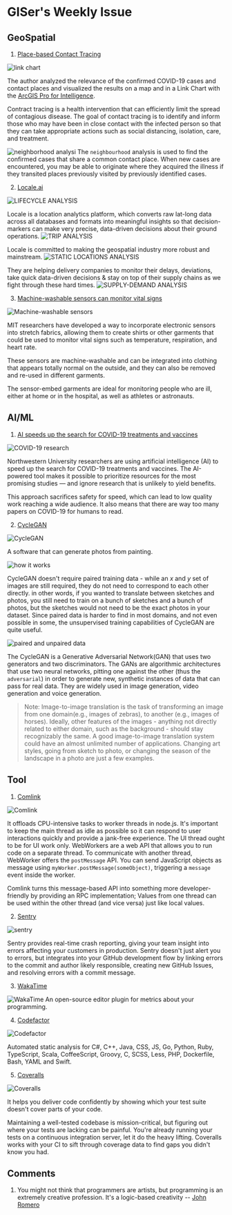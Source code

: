# GISer's Weekly Issue

## GeoSpatial

1. [Place-based Contact Tracing](https://www.linkedin.com/pulse/place-based-contact-tracing-natalie-feuerstein/?trackingId=gwccj%2F0yfMpd1NhAnvGhaQ%3D%3D)

![link chart](https://media-exp1.licdn.com/dms/image/C5612AQF4vvp6lLLCxw/article-inline_image-shrink_1000_1488/0?e=1594252800&v=beta&t=ioJGTnXEpsGEwOPfh-knGnIgKNW27EOYru3cVjw8_z0)

The author analyzed the relevance of the confirmed COVID-19 cases and contact places and visualized the results on a map and in a Link Chart with the [ArcGIS Pro for Intelligence](https://solutions.arcgis.com/intelligence/help/arcgis-pro-for-intelligence/).

Contract tracing is a health intervention that can efficiently limit the spread of contagious disease. The goal of contact tracing is to identify and inform those who may have been in close contact with the infected person so that they can take appropriate actions such as social distancing, isolation, care, and treatment.

![neighborhood analysi](https://media-exp1.licdn.com/dms/image/C5612AQHibqCaxOLYTA/article-inline_image-shrink_1000_1488/0?e=1594252800&v=beta&t=ZCvzAGOVzaKF0mZjo329w5ZTQVDW-6Srm2SLH2gNR44)
The `neighbourhood` analysis is used to find the confirmed cases that share a common contact place. When new cases are encountered, you may be able to originate where they acquired the illness if they transited places previously visited by previously identified cases.

2. [Locale.ai](https://www.locale.ai/)

![LIFECYCLE ANALYSIS](https://www.locale.ai/static/063e2205ab3a8efc49edc2786b640a17/03979/ss_live.png)

Locale is a location analytics platform, which converts raw lat-long data across all databases and formats into meaningful insights so that decision-markers can make very precise, data-driven decisions about their ground operations.
![TRIP ANALYSIS](https://www.locale.ai/static/9123571f6f338a469c08af048f4271e7/03979/ss_trips.png)

Locale is committed to making the geospatial industry more robust and mainstream.
![STATIC LOCATIONS ANALYSIS](https://www.locale.ai/static/69167cfc3a45cdc402f9d332bf530791/03979/ss_static.png)

They are helping delivery companies to monitor their delays, deviations, take quick data-driven decisions & stay on top of their supply chains as we fight through these hard times.
![SUPPLY-DEMAND ANALYSIS](https://www.locale.ai/static/a0ad1355415aaab51876e17d0b50a311/03979/ss_supply.png)

3. [Machine-washable sensors can monitor vital signs](http://news.mit.edu/2020/sensors-monitor-vital-signs-0423)

![Machine-washable sensors](https://news.mit.edu/sites/mit.edu.newsoffice/files/styles/news_article_image_top_slideshow/public/images/2020/MIT-Electronic-Suit-01_2.jpg?itok=N-2ZiDur)

MIT researchers have developed a way to incorporate electronic sensors into stretch fabrics, allowing them to create shirts or other garments that could be used to monitor vital signs such as temperature, respiration, and heart rate.

These sensors are machine-washable and can be integrated into clothing that appears totally normal on the outside, and they can also be removed and re-used in different garments.

The sensor-embed garments are ideal for monitoring people who are ill, either at home or in the hospital, as well as athletes or astronauts.

## AI/ML

1. [AI speeds up the search for COVID-19 treatments and vaccines](https://news.northwestern.edu/stories/2020/05/ai-tool-speeds-up-search-for-covid-19-treatments-and-vaccines/?fj=1)

![COVID-19 research](https://img-cdn.tnwcdn.com/image?fit=600%2C336&url=https%3A%2F%2Fcdn0.tnwcdn.com%2Fwp-content%2Fblogs.dir%2F1%2Ffiles%2F2020%2F05%2FUntitled-design-26.png&signature=c39f7c3ce92bd7b11f98b735f21e919d)

Northwestern University researchers are using artificial intelligence (AI) to speed up the search for COVID-19 treatments and vaccines. The AI-powered tool makes it possible to prioritize resources for the most promising studies — and ignore research that is unlikely to yield benefits.

This approach sacrifices safety for speed, which can lead to low quality work reaching a wide audience. It also means that there are way too many papers on COVID-19 for humans to read.

2. [CycleGAN](https://github.com/junyanz/CycleGAN)

![CycleGAN](https://junyanz.github.io/CycleGAN/images/teaser.jpg)

A software that can generate photos from painting.

![how it works](https://mmbiz.qpic.cn/mmbiz_png/BnSNEaficFAb13GpKUyZRs1HJQFicWh1uNwVfoXAicPsCDT96q7KwJibUas2X3uqmUpXwUpy7Nv5ncOQEy8tzwVLog/640?wx_fmt=png&tp=webp&wxfrom=5&wx_lazy=1&wx_co=1)

CycleGAN doesn't require paired training data - while an _x_ and _y_ set of images are still required, they do not need to correspond to each other directly. in other words, if you wanted to translate between sketches and photos, you still need to train on a bunch of sketches and a bunch of photos, but the sketches would not need to be the exact photos in your dataset. Since paired data is harder to find in most domains, and not even possible in some, the unsupervised training capabilities of CycleGAN are quite useful.

![paired and unpaired data](https://miro.medium.com/max/1000/1*oZsw1JaGkKPxWKKvVUWlyg.png)

The CycleGAN is a Generative Adversarial Network(GAN) that uses two generators and two discriminators. The GANs are algorithmic architectures that use two neural networks, pitting one against the other (thus the `adversarial`) in order to generate new, synthetic instances of data that can pass for real data. They are widely used in image generation, video generation and voice generation.

> Note: Image-to-image translation is the task of transforming an image from one domain(e.g., images of zebras), to another (e.g., images of horses). Ideally, other features of the images - anything not directly related to either domain, such as the background - should stay recognizably the same. A good image-to-image translation system could have an almost unlimited number of applications. Changing art styles, going from sketch to photo, or changing the season of the landscape in a photo are just a few examples.

## Tool

1. [Comlink](https://github.com/GoogleChromeLabs/comlink)

![Comlink](https://user-images.githubusercontent.com/234957/54164510-cdab2d80-4454-11e9-92d0-7356aa6c5746.png)

It offloads CPU-intensive tasks to worker threads in node.js. It's important to keep the main thread as idle as possible so it can respond to user interactions quickly and provide a jank-free experience. The UI thread ought to be for UI work only. WebWorkers are a web API that allows you to run code on a separate thread. To communicate with another thread, WebWorker offers the `postMessage` API. You can send JavaScript objects as message using `myWorker.postMessage(someObject)`, triggering a `message` event inside the worker.

Comlink turns this message-based API into something more developer-friendly by providing an RPC implementation; Values from one thread can be used within the other thread (and vice versa) just like local values.

2. [Sentry](https://sentry.io/welcome/)

![sentry](https://marketplace-screenshots.githubusercontent.com/67/d33e4fa4-3b12-11e7-94ff-3bef706a6782?auto=webp&format=jpeg&width=670)

Sentry provides real-time crash reporting, giving your team insight into errors affecting your customers in production. Sentry doesn't just alert you to errors, but integrates into your GitHub development flow by linking errors to the commit and author likely responsible, creating new GitHub Issues, and resolving errors with a commit message.

3. [WakaTime](https://wakatime.com/)

![WakaTime](https://wakatime.com/static/img/plugins/installing/vs-code.gif)
An open-source editor plugin for metrics about your programming.

4. [Codefactor](https://www.codefactor.io)

![Codefactor](https://marketplace-screenshots.githubusercontent.com/704/f83ae580-5ae9-11e9-930e-14d6e4eb188f?auto=webp&format=jpeg&width=670)

Automated static analysis for C#, C++, Java, CSS, JS, Go, Python, Ruby, TypeScript, Scala, CoffeeScript, Groovy, C, SCSS, Less, PHP, Dockerfile, Bash, YAML and Swift.

5. [Coveralls](https://coveralls.io/)

![Coveralls](https://marketplace-screenshots.githubusercontent.com/318/4e51e398-51b3-11e7-9b18-e4d508200857?auto=webp&format=jpeg&width=670)

It helps you deliver code confidently by showing which your test suite doesn't cover parts of your code.

Maintaining a well-tested codebase is mission-critical, but figuring out where your tests are lacking can be painful. You're already running your tests on a continuous integration server, let it do the heavy lifting. Coveralls works with your CI to sift through coverage data to find gaps you didn't know you had.

## Comments

1. You might not think that programmers are artists, but programming is an extremely creative profession. It's a logic-based creativity
   -- [John Romero](https://pathmind.com/wiki/generative-adversarial-network-gan)
